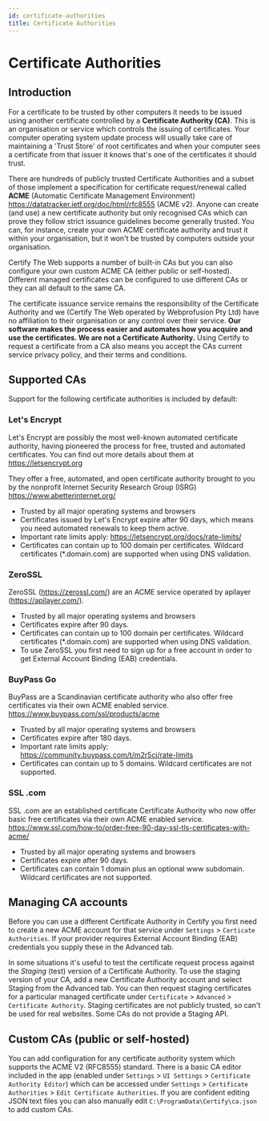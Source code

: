 ```yaml
---
id: certificate-authorities
title: Certificate Authorities
---
```


# Certificate Authorities

## Introduction

For a certificate to be trusted by other computers it needs to be issued using another certificate controlled by a **Certificate Authority (CA)**. This is an organisation or service which controls the issuing of certificates. Your computer operating system update process will usually take care of maintaining a 'Trust Store' of root certificates and when your computer sees a certificate from that issuer it knows that's one of the certificates it should trust.

There are hundreds of publicly trusted Certificate Authorities and a subset of those implement a specification for certificate request/renewal called **ACME** (Automatic Certificate Management Environment) https://datatracker.ietf.org/doc/html/rfc8555 (ACME v2). Anyone can create (and use) a new certificate authority but only recognised CAs which can prove they follow strict issuance guidelines become generally trusted. You can, for instance, create your own ACME certificate authority and trust it within your organisation, but it won't be trusted by computers outside your organisation.

Certify The Web supports a number of built-in CAs but you can also configure your own custom ACME CA (either public or self-hosted). Different managed certificates can be configured to use different CAs or they can all default to the same CA.

The certificate issuance service remains the responsibility of the Certificate Authority and we (Certify The Web operated by Webprofusion Pty Ltd) have no affiliation to their organisation or any control over their service. **Our software makes the process easier and automates how you acquire and use the certificates. We are not a Certificate Authority.** Using Certify to request a certificate from a CA also means you accept the CAs current service privacy policy, and their terms and conditions.

## Supported CAs

Support for the following certificate authorities is included by default:

### Let's Encrypt
Let's Encrypt are possibly the most well-known automated certificate authority, having pioneered the process for free, trusted and automated certificates. You can find out more details about them at https://letsencrypt.org 

They offer a free, automated, and open certificate authority brought to you by the nonprofit Internet Security Research Group (ISRG) https://www.abetterinternet.org/

- Trusted by all major operating systems and browsers
- Certificates issued by Let's Encrypt expire after 90 days, which means you need automated renewals to keep them active.
- Important rate limits apply: https://letsencrypt.org/docs/rate-limits/
- Certificates can contain up to 100 domain per certificates. Wildcard certificates (*.domain.com) are supported when using DNS validation. 

### ZeroSSL
ZeroSSL (https://zerossl.com/) are an ACME service operated by apilayer (https://apilayer.com/).

- Trusted by all major operating systems and browsers
- Certificates expire after 90 days.
- Certificates can contain up to 100 domain per certificates. Wildcard certificates (*.domain.com) are supported when using DNS validation. 
- To use ZeroSSL you first need to sign up for a free account in order to get External Account Binding (EAB) credentials. 

### BuyPass Go
BuyPass are a Scandinavian certificate authority who also offer free certificates via their own ACME enabled service. https://www.buypass.com/ssl/products/acme 

- Trusted by all major operating systems and browsers
- Certificates expire after 180 days.
- Important rate limits apply: https://community.buypass.com/t/m2r5cj/rate-limits
- Certificates can contain up to 5 domains. Wildcard certificates are not supported.

### SSL .com
SSL .com are an established certificate Certificate Authority who now offer basic free certificates via their own ACME enabled service. https://www.ssl.com/how-to/order-free-90-day-ssl-tls-certificates-with-acme/

- Trusted by all major operating systems and browsers
- Certificates expire after 90 days.
- Certificates can contain 1 domain plus an optional www subdomain. Wildcard certificates are not supported.


## Managing CA accounts

Before you can use a different Certificate Authority in Certify you first need to create a new ACME account for that service under `Settings` > `Certicate Authorities`. If your provider requires External Account Binding (EAB) credentials you supply these in the Advanced tab.

In some situations it's useful to test the certificate request process against the *Staging* (test) version of a Certificate Authority. To use the staging version of your CA, add a new Certificate Authority account and select Staging from the Advanced tab. You can then request staging certificates for a particular managed certificate under `Certificate` > `Advanced` > `Certificate Authority`. Staging certificates are not publicly trusted, so can't be used for real websites. Some CAs do not provide a Staging API.

## Custom CAs (public or self-hosted)
You can add configuration for any certificate authority system which supports the ACME V2 (RFC8555) standard. There is a basic CA editor included in the app (enabled under `Settings` > `UI Settings` > `Certificate Authority Editor`) which can be accessed under `Settings` > `Certificate Authorities` > `Edit Certificate Authorities`. If you are confident editing JSON text files you can also manually edit `C:\ProgramData\Certify\ca.json` to add custom CAs.

